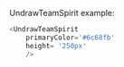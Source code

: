 UndrawTeamSpirit example:
```js 
<UndrawTeamSpirit
    primaryColor='#6c68fb'
    height= '250px'
    />
```